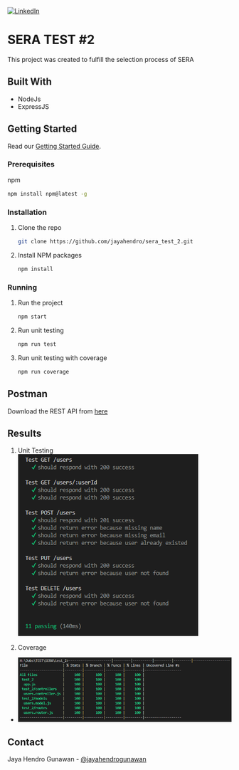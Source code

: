 [![LinkedIn][linkedin-shield]][linkedin-url]

# SERA TEST #2
This project was created to fulfill the selection process of SERA

## Built With
- NodeJs
- ExpressJS

<!-- GETTING STARTED -->

## Getting Started

Read our [Getting Started Guide](https://github.com/jayahendro/sera_test_2#getting-started).

### Prerequisites

npm
  ```sh
  npm install npm@latest -g
  ```

### Installation

1. Clone the repo
   ```sh
   git clone https://github.com/jayahendro/sera_test_2.git
   ```
2. Install NPM packages
   ```sh
   npm install
   ```

### Running

1. Run the project
   ```sh
   npm start
   ```
2. Run unit testing
   ```sh
   npm run test
   ```
3. Run unit testing with coverage
   ```sh
   npm run coverage
   ```

## Postman
Download the REST API from [here][postman-url]

## Results
1. Unit Testing<br>
   ![Unit Test][unit-test]
   
2. Coverage<br>
- ![Coverage Code][coverage-code]

## Contact
Jaya Hendro Gunawan - [@jayahendrogunawan][instagram-url]

[linkedin-shield]: https://img.shields.io/badge/-LinkedIn-black.svg?style=for-the-badge&logo=linkedin&colorB=555
[linkedin-url]: https://www.linkedin.com/in/jayahendro/
[instagram-url]: https://www.instagram.com/jayahendrogunawan/
[unit-test]: ./img/unit_test.png
[coverage-code]: ./img/coverage_code.png
[postman-url]: https://www.postman.com/jayahendro/workspace/test/collection/5752879-fbb23edd-0b7a-4b9d-bb13-0bdb785b7356?action=share&creator=5752879
